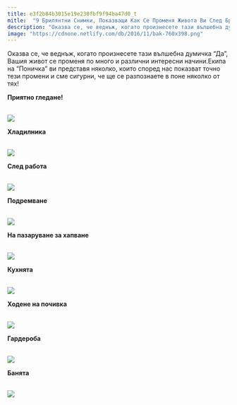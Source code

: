 ```yaml
---
title: e3f2b84b3015e19e230fbf9f94ba47d0_t
mitle:  "9 Брилянтни Снимки, Показващи Как Се Променя Живота Ви След Брака"
description: "Оказва се, че веднъж, когато произнесете тази вълшебна думичка &qout;Да&qout;, Вашия живот се променя по много и различни интересни начини.Екипа на &qout;Поничка&qout; ви представя някол"
image: "https://cdnone.netlify.com/db/2016/11/bak-760x398.png"
---
```


 <p>Оказва се, че веднъж, когато произнесете тази вълшебна думичка “Да”, Вашия живот се променя по много и различни интересни начини.Екипа на “Поничка” ви представя няколко, които според нас показват точно тези промени и сме сигурни, че ще се разпознаете в поне няколко от тях!</p>      <p><strong>Приятно гледане!</strong></p> <p> <br/><img src="https://cdnone.netlify.com/db/2016/11/bak-760x398.png"/></p>  <p><strong>Хладилника</strong></p>      <p> <br/><img src="https://cdnone.netlify.com/db/2016/11/1а.jpg"/><br/></p> <p><strong>След работа</strong></p> <p> <br/><img src="https://cdnone.netlify.com/db/2016/11/2а.jpg"/><br/></p>  <p><strong>Подремване</strong></p>      <p> <br/><img src="https://cdnone.netlify.com/db/2016/11/3а.jpg"/><br/></p> <p><strong>На пазаруване за хапване</strong></p> <p> <br/><img src="https://cdnone.netlify.com/db/2016/11/4а.jpg"/><br/></p> <p><strong>Кухнята</strong></p> <p> <br/><img src="https://cdnone.netlify.com/db/2016/11/5a-1.jpg"/><br/></p> <p><strong>Ходене на почивка</strong></p>      <p> <br/><img src="https://cdnone.netlify.com/db/2016/11/6a-1.jpg"/><br/></p> <p><strong>Гардероба</strong></p> <p> <br/><img src="https://cdnone.netlify.com/db/2016/11/7a-1.jpg"/><br/></p>  <p><strong>Банята</strong></p>      <p> <br/><img src="https://cdnone.netlify.com/db/2016/11/8a2.jpg"/><br/></p> <p> </p>       